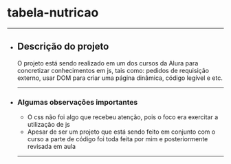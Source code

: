 <h1> tabela-nutricao </h1>
 <hr>
<ul>
 <li><h2>Descrição do projeto</h2>
 <p>  O projeto está sendo realizado em um dos cursos da Alura para concretizar conhecimentos em js, tais como: pedidos de requisição externo, usar DOM para criar uma página dinâmica, código legível e etc.</p>
 <hr>
 <li><h3> Algumas observações importantes</h2>
 <ul>
  <li> O css não foi algo que recebeu atenção, pois o foco era exercitar a utilização de js </li>
  <li> Apesar de ser um projeto que está sendo feito em conjunto com o curso a parte de código foi toda feita por mim e posteriormente revisada em aula </li>
 </ul>
 <hr>
